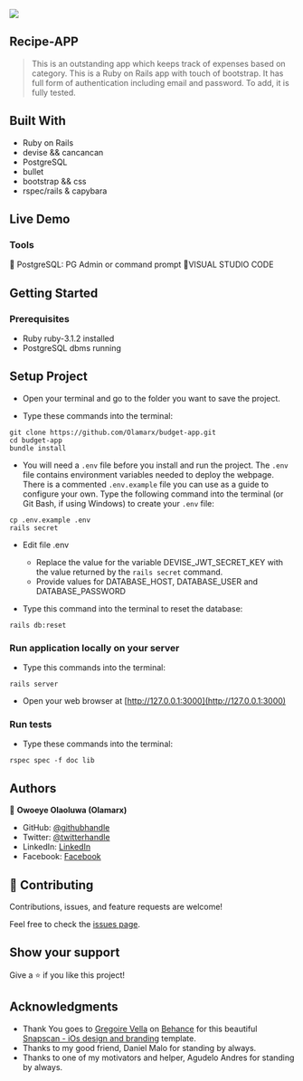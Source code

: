 ![](https://img.shields.io/badge/Microverse-blueviolet)

## Recipe-APP

> This is an outstanding app which keeps track of expenses based on category. This is a Ruby on Rails app with touch of bootstrap. It has full form of authentication including email and password. To add, it is fully tested.

## Built With

- Ruby on Rails
- devise && cancancan
- PostgreSQL
- bullet
- bootstrap && css
- rspec/rails & capybara
## Live Demo

### Tools
💠 PostgreSQL: PG Admin or command prompt
💠VISUAL STUDIO CODE

## Getting Started

### Prerequisites

- Ruby ruby-3.1.2 installed
- PostgreSQL dbms running

## Setup Project

- Open your terminal and go to the folder you want to save the project.

- Type these commands into the terminal:

```
git clone https://github.com/Olamarx/budget-app.git
cd budget-app
bundle install
```

- You will need a `.env` file before you install and run the project. The `.env` file contains environment variables needed to deploy the webpage. There is a commented `.env.example` file you can use as a guide to configure your own. Type the following command into the terminal (or Git Bash, if using Windows) to create your `.env` file:

```
cp .env.example .env
rails secret
```

- Edit file .env

  - Replace the value for the variable DEVISE_JWT_SECRET_KEY with the value returned by the `rails secret` command.
  - Provide values for DATABASE_HOST, DATABASE_USER and DATABASE_PASSWORD

- Type this command into the terminal to reset the database:

```
rails db:reset
```
### Run application locally on your server

- Type this commands into the terminal:

```
rails server
```

- Open your web browser at [http://127.0.0.1:3000](http://127.0.0.1:3000)

### Run tests

- Type these commands into the terminal:

```
rspec spec -f doc lib
```

## Authors

👤 **Owoeye Olaoluwa (Olamarx)**

- GitHub: [@githubhandle](https://github.com/Olamarx)
- Twitter: [@twitterhandle](https://twitter.com/Owoeye0laoluwa)
- LinkedIn: [LinkedIn](https://www.linkedin.com/in/olaoluwa-owoeye-617702162/)
- Facebook: [Facebook](https://web.facebook.com/olaoluwa.owoeye.39)

## 🤝 Contributing

Contributions, issues, and feature requests are welcome!

Feel free to check the [issues page](../../issues/).

## Show your support

Give a ⭐️ if you like this project!

## Acknowledgments

- Thank You goes to [Gregoire Vella](https://www.behance.net/gregoirevella) on [Behance](https://www.behance.net/) for this beautiful [Snapscan - iOs design and branding](https://www.behance.net/gallery/19759151/Snapscan-iOs-design-and-branding) template.
- Thanks to my good friend, Daniel Malo for standing by always.
- Thanks to one of my motivators and helper, Agudelo Andres for standing by always.
